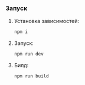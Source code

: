 ### Запуск
1. Установка зависимостей:
   ```bash
   npm i
   ```
   
2. Запуск:
   ```bash
   npm run dev
   ```

3. Билд:
   ```bash
   npm run build
   ```